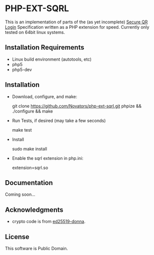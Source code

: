 PHP-EXT-SQRL
============
This is an implementation of parts of the (as yet incomplete) [Secure QR Login](https://www.grc.com/sqrl/sqrl.htm) Specification written as a PHP extension for speed.  Currently only tested on 64bit linux systems.

Installation Requirements
-------------------------
* Linux build environment (autotools, etc)
* php5
* php5-dev

Installation
------------
* Download, configure, and make:

	git clone https://github.com/Novators/php-ext-sqrl.git
	phpize && ./configure && make

* Run Tests, if desired (may take a few seconds)

	make test

* Install

	sudo make install

* Enable the sqrl extension in php.ini:

	extension=sqrl.so

Documentation
-------------
Coming soon...

Acknowledgments
---------------
* crypto code is from [ed25519-donna](https://github.com/floodyberry/ed25519-donna).

License
-------
This software is Public Domain.
